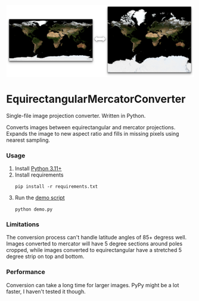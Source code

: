 ![](data/preview.png)

# EquirectangularMercatorConverter

Single-file image projection converter. Written in Python.

Converts images between equirectangular and mercator projections. Expands the image to new aspect ratio and fills in missing pixels using nearest sampling.

### Usage

1. Install [Python 3.11+](https://www.python.org/downloads/)
1. Install requirements
    ```
    pip install -r requirements.txt
    ```
1. Run the [demo script](demo.py)
    ```
    python demo.py
    ```

### Limitations

The conversion process can't handle latitude angles of 85+ degress well. Images converted to mercator will have 5 degree sections around poles cropped, while images converted to equirectangular have a stretched 5 degree strip on top and bottom.

### Performance

Conversion can take a long time for larger images. PyPy might be a lot faster, I haven't tested it though.